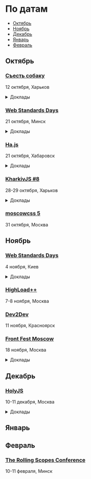 # По датам

- [Октябрь](#Октябрь)
- [Ноябрь](#Ноябрь)
- [Декабрь](#Декабрь)
- [Январь](#Январь)
- [Февраль](#Февраль)

<!--
 -->
## Октябрь

### [Съесть собаку](https://eatdog.com.ua/#poster)

12 октября, Харьков

<details>
  <summary>Доклады</summary>

  - «Большие проекты, архитектура и фреймворки», Александр Макаров
  - «Microservices in a wild», Иван Мосев

</details>

### [Web Standards Days](https://wsd.events/2017/10/21/)

21 октября, Минск

<details>
  <summary>Доклады</summary>

  - «Нодскул в Минске: как и зачем», Тим Маринин
  - «SSR: DIY», Джеймс Аквух
  - «Знакомьтесь, модальное окно», Анна Селезнёва
  - «Людоедский интерфейс», Вадим Макеев
  - «Рендер HTML в PNG на клиенте», Андрей Роенко
  - «Duck Hunters TV», Алексей Трусов
  - «Что не так с Emoji», Алексей Авдеев
  - «Ответ на главный вопрос в CSS», Михаил Иванкив
  - «Houdini — великий разоблачитель», Никита Дубко
  - «Верстальщик. Наследие», Сергей Попов

</details>

### [Ha.js](https://hajs.ru)

21 октября, Хабаровск

<details>
  <summary>Доклады</summary>

  - «Типы компонентов в Reac», Илья Евсеев
  - «Тесты без боли», Валентин Игнатьев (ivelum)
  - «Как завести себе бота», Сергей Голяшой (Эй-Пи Трейд)
  - «Шаблонизаторы PHP. О пользе для фронтенда», Алекснадр Костюк (Pantera DIgital)

</details>

### [KharkivJS #8](http://kharkivjs.org/)

28-29 октября, Харьков

<details>
  <summary>Доклады</summary>

  - «Effortless Serverless», Aleksandar Simovic
  - «Pixel shaders for Web developers», Denis Radin
  - «А что если мы долетим и там будет всё?», Сергей Попов
  - «Async programming with JavaScript and Node.js», Timur Shemsedinov
  - «Your last desperate attempt at AngularJS migration», Asim Hussain
  - «Groupware Systems for fun and profit CRDT, OT, Offline», Max Klymyshyn
  - «Async exception handling or when something goes wrong», Nick Lototskiy
  - «How to be a 10x JavaScript developer», Vladimir Polyakov
  - «Web VR», Denys Dovhan
  - «Софт скилы», Yuzva Maksim
  - «Тайны зеленого замочка», Vladimir Dashukevich
  - «Vue: business-first», Vitalii Ratyshnyi
  - «Copy-pASTe», Illya Klymov
  - «Taking care of performance easiest than ever», Artem Denysov
  - «UVP and the future of CSSinJS», Oleg Slobodskoi

</details>

### [moscowcss 5](https://moscowcss.timepad.ru/event/576236/)

31 октября, Москва

<!--
 -->
## Ноябрь

### [Web Standards Days](https://wsd.events/2017/11/04/)

4 ноября, Киев

<details>
  <summary>Доклады</summary>

  - «CSS in a Components World», Bruce Lawson
  - «Светлое будущее Custom Elements», Елена Жукова
  - «Людоедский интерфейс», Вадим Макеев
  - «Индуктивная доступность», Антон Есауленко
  - «Оптимизируй это», Денис Завгородний
  - «Изобретаем велосипед для фриланса», Павел Никитюк

</details>

### [HighLoad++](http://www.highload.ru/)

7-8 ноября, Москва

### [Dev2Dev](http://dev2dev.ru/)

11 ноября, Красноярск

### [Front Fest Moscow](https://2017.frontfest.ru/)

18 ноября, Москва

<details>
  <summary>Доклады</summary>

  - «My password doesn't work!», Blaine Cook
  - «Writing Next level apps», Matheus Fernandes
  - «Developer's guide to accessibility mechanics», Léonie Watson
  - «Code & Art», Mathieu Henri
  - «JavaScript on Things: Electronics for Web Devs», Lyza Danger Gardner
  - «Six apps — one code with angular», Sani Yusuf
  - «JavaScript and Node.js — why the ugly duckling is conquering the world?», Franziska Klingner
  - «Progressive Image Rendering», Jose M. Perez
  - «Arena Shooter from scratch», Mathieu Henri
  - «Rendering performance inside out», Martin Splitt
  - «История одной метрики производительности в Booking.com», Антон Епрев
  - «Кодстайл и насилие», Антон Немцев
  - «Интерфейс для 224 стран на 40 языках», Вениамин Тамбурин
  - «Программисту нужно знать всё», Игорь Алексеенко
  - «Оптимизация графики на практике», Тим Чаптыков
  - «React и данные: Эффективные способы хранения и изменения стейта», Алексей Иванов
  - «React, TypeScript и Redux — как сделать SPA для мобильных браузеров», Егор Банщиков
  - «(Не очень) молчаливый наблюдатель: что я узнала, наблюдая за JavaScript-экосистемой», Екатерина Пригара
  - «Декларативная шаблонизация», Владимир Гриненко
  - «Как переписать крупный проект на Angular и (не) впасть в депрессию», Илья Таратухин
  - «А что, если мы долетим и там будет всё?», Сергей Попов
  - «Закложурю ваш джаваскрипт. Дорого. Опыт использования ClojureScript в aviasales.ru», Кирилл Чернышов
  - «RON: Replicated object notation», Виктор Грищенко
  - «Алгоритмы и структуры данных меняющие современный Frontend», Владимир Дашукевич

</details>

<!--
 -->
## Декабрь

### [HolyJS](https://holyjs-moscow.ru/)

10-11 декабря, Москва

<details>
  <summary>Доклады</summary>

  - «The Post JavaScript Apocalypse», Douglas Crockford
  - «Managing Asynchronicity with RQ», Douglas Crockford
  - «New Adventures in Responsive Web Design», Виталий Фридман
  - «Big Bang Redesign: Smashing Magazine’s 2017 Relaunch, a Case Study», Виталий Фридман
  - «Better, faster, stronger — getting more from the web platform», Martin Splitt
  - «/Reg(exp){2}lained/: Demystifying Regular Expressions», Lea Verou
  - «Bending time with Schedulers and RxJS 5», Gerard Sans
  - «HyperDB — a scalable key-value store», Mathias Buus Madsen
  - «Testing serverless applications», Slobodan Stojanovic

</details>

<!--
 -->
## Январь

<!--
 -->
## Февраль

### [The Rolling Scopes Conference](https://2018.conf.rollingscopes.com/)

10-11 февраля, Минск
